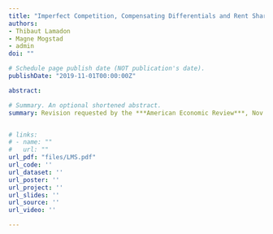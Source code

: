 ```yaml
---
title: "Imperfect Competition, Compensating Differentials and Rent Sharing in the U.S. Labor Market"
authors:
- Thibaut Lamadon
- Magne Mogstad
- admin
doi: ""

# Schedule page publish date (NOT publication's date).
publishDate: "2019-11-01T00:00:00Z"

abstract: 

# Summary. An optional shortened abstract.
summary: Revision requested by the ***American Economic Review***, Nov 2019


# links:
# - name: ""
#   url: ""
url_pdf: "files/LMS.pdf"
url_code: ''
url_dataset: ''
url_poster: ''
url_project: ''
url_slides: ''
url_source: ''
url_video: ''

---
```

